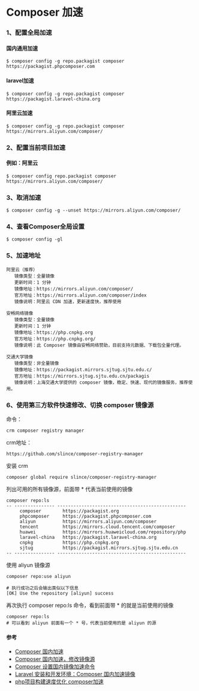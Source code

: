 

# Composer 加速

### 1、配置全局加速
#### 国内通用加速
    $ composer config -g repo.packagist composer https://packagist.phpcomposer.com

#### laravel加速
    $ composer config -g repo.packagist composer https://packagist.laravel-china.org

#### 阿里云加速
    $ composer config -g repo.packagist composer https://mirrors.aliyun.com/composer/

### 2、配置当前项目加速
#### 例如：阿里云
    $ composer config repo.packagist composer https://mirrors.aliyun.com/composer/

### 3、取消加速
    $ composer config -g --unset https://mirrors.aliyun.com/composer/

### 4、查看Composer全局设置
    $ composer config -gl

### 5、加速地址
    阿里云（推荐）
       镜像类型：全量镜像
       更新时间：1 分钟
       镜像地址：https://mirrors.aliyun.com/composer/
       官方地址：https://mirrors.aliyun.com/composer/index
       镜像说明：阿里云 CDN 加速，更新速度快，推荐使用
       
    安畅网络镜像
       镜像类型：全量镜像
       更新时间：1 分钟
       镜像地址：https://php.cnpkg.org
       官方地址：https://php.cnpkg.org/
       镜像说明：此 Composer 镜像由安畅网络赞助，目前支持元数据、下载包全量代理。
    
    交通大学镜像
       镜像类型：非全量镜像
       镜像地址：https://packagist.mirrors.sjtug.sjtu.edu.c/
       官方地址：https://mirrors.sjtug.sjtu.edu.cn/packagis
       镜像说明：上海交通大学提供的 composer 镜像，稳定、快速、现代的镜像服务，推荐使用。

### 6、使用第三方软件快速修改、切换 composer 镜像源
命令：

    crm composer registry manager

crm地址：

    https://github.com/slince/composer-registry-manager

安装 crm
    
    composer global require slince/composer-registry-manager

列出可用的所有镜像源，前面带 * 代表当前使用的镜像

    composer repo:ls
    -- --------------- ------------------------------------------------
         composer        https://packagist.org
         phpcomposer     https://packagist.phpcomposer.com
         aliyun          https://mirrors.aliyun.com/composer
         tencent         https://mirrors.cloud.tencent.com/composer
         huawei          https://mirrors.huaweicloud.com/repository/php
         laravel-china   https://packagist.laravel-china.org
         cnpkg           https://php.cnpkg.org
         sjtug           https://packagist.mirrors.sjtug.sjtu.edu.cn
    -- --------------- ------------------------------------------------

使用 aliyun 镜像源

    composer repo:use aliyun

    # 执行成功之后会输出类似以下信息
    [OK] Use the repository [aliyun] success

再次执行 composer repo:ls 命令，看到前面带 * 的就是当前使用的镜像

    composer repo:ls 
    # 可以看到 aliyun 前面有一个 * 号，代表当前使用的是 aliyun 的源


#### 参考
* [Composer 国内加速](https://www.imooc.com/article/details/id/293297)
* [Composer 国内加速，修改镜像源](https://learnku.com/articles/15977/composer-accelerate-and-modify-mirror-source-in-china)
* [Composer 设置国内镜像加速命令](https://blog.csdn.net/qq_39479575/article/details/78515219)
* [Laravel 安装和开发环境：Composer 国内加速镜像](https://learnku.com/laravel/wikis/25522)
* [php项目构建速度优化 composer加速](https://blog.csdn.net/t_1007/article/details/86702737)
